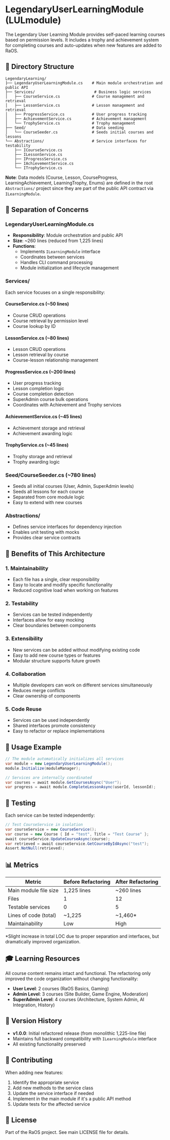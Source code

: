 # LegendaryUserLearningModule (LULmodule)

The Legendary User Learning Module provides self-paced learning courses based on permission levels. It includes a trophy and achievement system for completing courses and auto-updates when new features are added to RaOS.

## 📁 Directory Structure

```
LegendaryLearning/
├── LegendaryUserLearningModule.cs    # Main module orchestration and public API
├── Services/                          # Business logic services
│   ├── CourseService.cs              # Course management and retrieval
│   ├── LessonService.cs              # Lesson management and retrieval
│   ├── ProgressService.cs            # User progress tracking
│   ├── AchievementService.cs         # Achievement management
│   └── TrophyService.cs              # Trophy management
├── Seed/                             # Data seeding
│   └── CourseSeeder.cs               # Seeds initial courses and lessons
└── Abstractions/                     # Service interfaces for testability
    ├── ICourseService.cs
    ├── ILessonService.cs
    ├── IProgressService.cs
    ├── IAchievementService.cs
    └── ITrophyService.cs
```

**Note**: Data models (Course, Lesson, CourseProgress, LearningAchievement, LearningTrophy, Enums) are defined in the root `Abstractions/` project since they are part of the public API contract via `ILearningModule`.

## 🎯 Separation of Concerns

### LegendaryUserLearningModule.cs
- **Responsibility**: Module orchestration and public API
- **Size**: ~260 lines (reduced from 1,225 lines)
- **Functions**:
  - Implements `ILearningModule` interface
  - Coordinates between services
  - Handles CLI command processing
  - Module initialization and lifecycle management

### Services/
Each service focuses on a single responsibility:

#### CourseService.cs (~50 lines)
- Course CRUD operations
- Course retrieval by permission level
- Course lookup by ID

#### LessonService.cs (~80 lines)
- Lesson CRUD operations
- Lesson retrieval by course
- Course-lesson relationship management

#### ProgressService.cs (~200 lines)
- User progress tracking
- Lesson completion logic
- Course completion detection
- SuperAdmin course bulk operations
- Coordinates with Achievement and Trophy services

#### AchievementService.cs (~45 lines)
- Achievement storage and retrieval
- Achievement awarding logic

#### TrophyService.cs (~45 lines)
- Trophy storage and retrieval
- Trophy awarding logic

### Seed/CourseSeeder.cs (~780 lines)
- Seeds all initial courses (User, Admin, SuperAdmin levels)
- Seeds all lessons for each course
- Separated from core module logic
- Easy to extend with new courses

### Abstractions/
- Defines service interfaces for dependency injection
- Enables unit testing with mocks
- Provides clear service contracts

## 🚀 Benefits of This Architecture

### 1. **Maintainability**
- Each file has a single, clear responsibility
- Easy to locate and modify specific functionality
- Reduced cognitive load when working on features

### 2. **Testability**
- Services can be tested independently
- Interfaces allow for easy mocking
- Clear boundaries between components

### 3. **Extensibility**
- New services can be added without modifying existing code
- Easy to add new course types or features
- Modular structure supports future growth

### 4. **Collaboration**
- Multiple developers can work on different services simultaneously
- Reduces merge conflicts
- Clear ownership of components

### 5. **Code Reuse**
- Services can be used independently
- Shared interfaces promote consistency
- Easy to refactor or replace implementations

## 🔧 Usage Example

```csharp
// The module automatically initializes all services
var module = new LegendaryUserLearningModule();
module.Initialize(moduleManager);

// Services are internally coordinated
var courses = await module.GetCoursesAsync("User");
var progress = await module.CompleteLessonAsync(userId, lessonId);
```

## 🧪 Testing

Each service can be tested independently:

```csharp
// Test CourseService in isolation
var courseService = new CourseService();
var course = new Course { Id = "test", Title = "Test Course" };
await courseService.UpdateCourseAsync(course);
var retrieved = await courseService.GetCourseByIdAsync("test");
Assert.NotNull(retrieved);
```

## 📊 Metrics

| Metric | Before Refactoring | After Refactoring |
|--------|-------------------|-------------------|
| Main module file size | 1,225 lines | ~260 lines |
| Files | 1 | 12 |
| Testable services | 0 | 5 |
| Lines of code (total) | ~1,225 | ~1,460* |
| Maintainability | Low | High |

*Slight increase in total LOC due to proper separation and interfaces, but dramatically improved organization.

## 🎓 Learning Resources

All course content remains intact and functional. The refactoring only improved the code organization without changing functionality:

- **User Level**: 2 courses (RaOS Basics, Gaming)
- **Admin Level**: 3 courses (Site Builder, Game Engine, Moderation)
- **SuperAdmin Level**: 4 courses (Architecture, System Admin, AI Integration, History)

## 📝 Version History

- **v1.0.0**: Initial refactored release (from monolithic 1,225-line file)
- Maintains full backward compatibility with `ILearningModule` interface
- All existing functionality preserved

## 🤝 Contributing

When adding new features:
1. Identify the appropriate service
2. Add new methods to the service class
3. Update the service interface if needed
4. Implement in the main module if it's a public API method
5. Update tests for the affected service

## 📜 License

Part of the RaOS project. See main LICENSE file for details.
